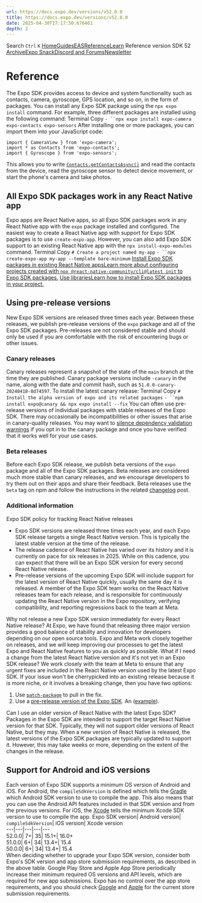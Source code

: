 ```yaml
---
url: https://docs.expo.dev/versions/v52.0.0
title: https://docs.expo.dev/versions/v52.0.0
date: 2025-04-30T17:17:50.676461
depth: 2
---
```


Search
`Ctrl` `K`
[Home](https://docs.expo.dev/)[Guides](https://docs.expo.dev/guides/overview)[EAS](https://docs.expo.dev/eas)[Reference](https://docs.expo.dev/versions/latest)[Learn](https://docs.expo.dev/tutorial/overview)
Reference version
SDK 52
[Archive](https://docs.expo.dev/archive)[Expo Snack](https://snack.expo.dev)[Discord and Forums](https://chat.expo.dev)[Newsletter](https://expo.dev/mailing-list/signup)
# Reference
The Expo SDK provides access to device and system functionality such as contacts, camera, gyroscope, GPS location, and so on, in the form of packages. You can install any Expo SDK package using the `npx expo install` command. For example, three different packages are installed using the following command:
Terminal
Copy
`- ``npx expo install expo-camera expo-contacts expo-sensors`
After installing one or more packages, you can import them into your JavaScript code:
```
import { CameraView } from 'expo-camera';
import * as Contacts from 'expo-contacts';
import { Gyroscope } from 'expo-sensors';

```

This allows you to write [`Contacts.getContactsAsync()`](https://docs.expo.dev/versions/v52.0.0/sdk/contacts#contactsgetcontactsasynccontactquery) and read the contacts from the device, read the gyroscope sensor to detect device movement, or start the phone's camera and take photos.
## All Expo SDK packages work in any React Native app
Expo apps are React Native apps, so all Expo SDK packages work in any React Native app with the `expo` package installed and configured. The easiest way to create a React Native app with support for Expo SDK packages is to use `create-expo-app`. However, you can also add Expo SDK support to an existing React Native app with the `npx install-expo-modules` command.
Terminal
Copy
`# Create a project named my-app`
`- ``npx create-expo-app my-app --template bare-minimum`
[Install Expo SDK packages in existing React Native appsLearn more about configuring projects created with `npx @react-native-community/cli@latest init` to Expo SDK packages.](https://docs.expo.dev/bare/installing-expo-modules) [Use librariesLearn how to install Expo SDK packages in your project.](https://docs.expo.dev/workflow/using-libraries)
## Using pre-release versions
New Expo SDK versions are released three times each year. Between these releases, we publish pre-release versions of the `expo` package and all of the Expo SDK packages. Pre-releases are not considered stable and should only be used if you are comfortable with the risk of encountering bugs or other issues.
### Canary releases
Canary releases represent a snapshot of the state of the `main` branch at the time they are published. Canary package versions include `-canary` in the name, along with the date and commit hash, such as `51.0.0-canary-20240418-8d74597`. To install the latest canary release:
Terminal
Copy
`# Install the alpha version of expo and its related packages`
`- ``npm install expo@canary && npx expo install --fix`
You can often use pre-release versions of individual packages with stable releases of the Expo SDK. There may occasionally be incompatibilities or other issues that arise in canary-quality releases. You may want to [silence dependency validation warnings](https://docs.expo.dev/more/expo-cli#configuring-dependency-validation) if you opt in to the canary package and once you have verified that it works well for your use cases.
### Beta releases
Before each Expo SDK release, we publish beta versions of the `expo` package and all of the Expo SDK packages. Beta releases are considered much more stable than canary releases, and we encourage developers to try them out on their apps and share their feedback. Beta releases use the `beta` tag on npm and follow the instructions in the related [changelog](https://expo.dev/changelog) post.
### Additional information
Expo SDK policy for tracking React Native releases
  * Expo SDK versions are released three times each year, and each Expo SDK release targets a single React Native version. This is typically the latest stable version at the time of the release.
  * The release cadence of React Native has varied over its history and it is currently on pace for six releases in 2025. While on this cadence, you can expect that there will be an Expo SDK version for every second React Native release.
  * Pre-release versions of the upcoming Expo SDK will include support for the latest version of React Native quickly, usually the same day it is released. A member of the Expo SDK team works on the React Native releases team for each release, and is responsible for continuously updating the React Native version in the Expo repository, verifying compatibility, and reporting regressions back to the team at Meta.


Why not release a new Expo SDK version immediately for every React Native release?
At Expo, we have found that releasing three major version provides a good balance of stability and innovation for developers depending on our open source tools. Expo and Meta work closely together on releases, and we will keep improving our processes to get the latest Expo and React Native features to you as quickly as possible.
What if I need a change from the latest React Native version and it's not yet in an Expo SDK release?
We work closely with the team at Meta to ensure that any urgent fixes are included in the React Native version used by the latest Expo SDK. If your issue won't be cherrypicked into an existing release because it is more niche, or it involves a breaking change, then you have two options:
  1. Use [`patch-package`](https://github.com/ds300/patch-package) to pull in the fix.
  2. Use a [pre-release version of the Expo SDK](https://docs.expo.dev/versions/v52.0.0#using-pre-release-versions). An ([example](https://expo.dev/changelog/react-native-78)).


Can I use an older version of React Native with the latest Expo SDK?
Packages in the Expo SDK are intended to support the target React Native version for that SDK. Typically, they will not support older versions of React Native, but they may. When a new version of React Native is released, the latest versions of the Expo SDK packages are typically updated to support it. However, this may take weeks or more, depending on the extent of the changes in the release.
## Support for Android and iOS versions
Each version of Expo SDK supports a minimum OS version of Android and iOS. For Android, the `compileSdkVersion` is defined which tells the [Gradle](https://developer.android.com/studio/build) which Android SDK version to use to compile the app. This also means that you can use the Android API features included in that SDK version and from the previous versions. For iOS, the [Xcode](https://developer.apple.com/news/upcoming-requirements/) tells the minimum Xcode SDK version to use to compile the app.
Expo SDK version| Android version| `compileSdkVersion`| iOS version| Xcode version  
---|---|---|---|---  
52.0.0| 7+| 35| 15.1+| 16.0+  
51.0.0| 6+| 34| 13.4+| 15.4  
50.0.0| 6+| 34| 13.4+| 15.4  
When deciding whether to upgrade your Expo SDK version, consider both Expo's SDK version and app store submission requirements, as described in the above table. Google Play Store and Apple App Store periodically increase their minimum required OS versions and API levels, which are required for new app submissions. Expo has no control over the app store requirements, and you should check [Google](https://developer.android.com/studio/build) and [Apple](https://developer.apple.com/news/upcoming-requirements/) for the current store submission requirements.

